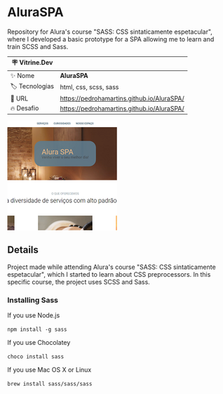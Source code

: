 # AluraSPA

Repository for Alura's course "SASS: CSS sintaticamente espetacular", where I developed a basic prototype for a SPA allowing me to learn and train SCSS and Sass.

| :placard: Vitrine.Dev |     |
| -------------  | --- |
| :sparkles: Nome        | **AluraSPA**
| :label: Tecnologias | html, css, scss, sass
| :rocket: URL         | https://pedrohamartins.github.io/AluraSPA/
| :fire: Desafio     | https://pedrohamartins.github.io/AluraSPA/

![](https://github.com/PedroHAMartins/AluraSPA/blob/master/imagens/thumbnail.png?raw=true#vitrinedev)

## Details

Project made while attending Alura's course "SASS: CSS sintaticamente espetacular", which I started to learn about CSS preprocessors. In this specific course, the project uses SCSS and Sass.

### Installing Sass

If you use Node.js

```npm install -g sass```

If you use Chocolatey

```choco install sass```

If you use Mac OS X or Linux

```brew install sass/sass/sass```
